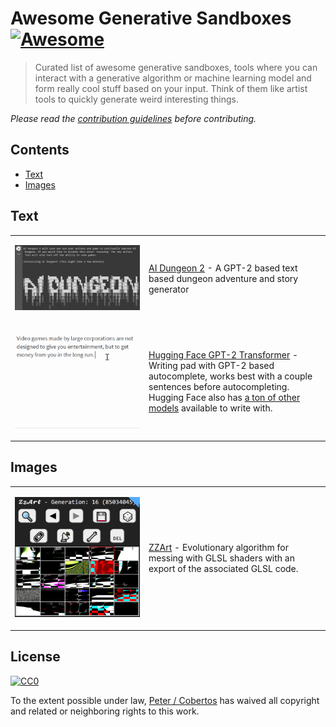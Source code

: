 # Awesome Generative Sandboxes [![Awesome](https://cdn.rawgit.com/sindresorhus/awesome/d7305f38d29fed78fa85652e3a63e154dd8e8829/media/badge.svg)](https://github.com/sindresorhus/awesome)

> Curated list of awesome generative sandboxes, tools where you can interact with a generative algorithm or machine learning model and form really cool stuff based on your input. Think of them like artist tools to quickly generate weird interesting things.

*Please read the [contribution guidelines](CONTRIBUTING.MD) before contributing.*

## Contents

- [Text](#text)
- [Images](#images)

## Text

<table><tbody>
<tr><td width="200">

![AIDungeon ASCII Logo](media/aidungeon.png)

</td><td>

[AI Dungeon 2](https://colab.research.google.com/github/nickwalton/AIDungeon/blob/ab5a67fdcda4f20651d3158d8a822d1bbf699f2b/AIDungeon_2.ipynb) - A GPT-2 based text based dungeon adventure and story generator

</td></tr>
<tr><td width="200">

![Hugging Face Transformer demo](media/huggingFace.gif)

</td><td>

[Hugging Face GPT-2 Transformer](https://transformer.huggingface.co/doc/gpt2-large) - Writing pad with GPT-2 based autocomplete, works best with a couple sentences before autocompleting. Hugging Face also has [a ton of other models](https://transformer.huggingface.co/) available to write with.

</td></tr>
</tbody></table>

## Images

<table><tbody>
<tr><td width="200">

![ZZArt Screenshot showing UI interface](media/zzart.png)

</td><td>

[ZZArt](http://zzart.3d2k.com/) - Evolutionary algorithm for messing with GLSL shaders with an export of the associated GLSL code.

</td></tr>
</tbody></table>

## License

[![CC0](http://mirrors.creativecommons.org/presskit/buttons/88x31/svg/cc-zero.svg)](https://creativecommons.org/publicdomain/zero/1.0/)

To the extent possible under law, [Peter / Cobertos](http://cobertos.com) has waived all copyright and related or neighboring rights to this work.
